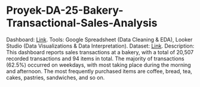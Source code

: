 # Proyek-DA-25-Bakery-Transactional-Sales-Analysis
Dashboard: [Link](https://lookerstudio.google.com/u/0/reporting/094027f3-7f78-42c3-8304-680f51f84e24).
Tools:
Google Spreadsheet (Data Cleaning & EDA), Looker Studio (Data Visualizations & Data Interpretation).
Dataset: [Link](https://www.kaggle.com/datasets/akashdeepkuila/bakery).
Description:
This dashboard reports sales transactions at a bakery, with a total of 20,507 recorded transactions and 94 items in total. The majority of transactions (62.5%) occurred on weekdays, with most taking place during the morning and afternoon. The most frequently purchased items are coffee, bread, tea, cakes, pastries, sandwiches, and so on.
